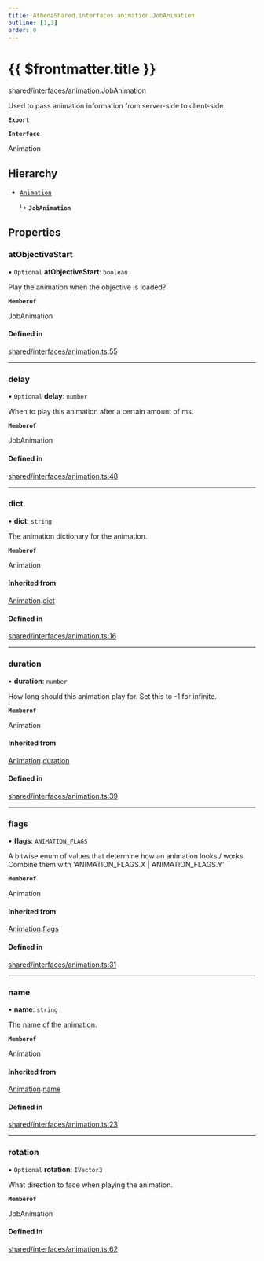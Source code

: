 ```yaml
---
title: AthenaShared.interfaces.animation.JobAnimation
outline: [1,3]
order: 0
---
```


# {{ $frontmatter.title }}


[shared/interfaces/animation](../modules/shared_interfaces_animation.md).JobAnimation

Used to pass animation information from server-side to client-side.

**`Export`**

**`Interface`**

Animation

## Hierarchy

- [`Animation`](shared_interfaces_animation_Animation.md)

  ↳ **`JobAnimation`**

## Properties

### atObjectiveStart

• `Optional` **atObjectiveStart**: `boolean`

Play the animation when the objective is loaded?

**`Memberof`**

JobAnimation

#### Defined in

[shared/interfaces/animation.ts:55](https://github.com/Stuyk/altv-athena/blob/217ba5f/src/core/shared/interfaces/animation.ts#L55)

___

### delay

• `Optional` **delay**: `number`

When to play this animation after a certain amount of ms.

**`Memberof`**

JobAnimation

#### Defined in

[shared/interfaces/animation.ts:48](https://github.com/Stuyk/altv-athena/blob/217ba5f/src/core/shared/interfaces/animation.ts#L48)

___

### dict

• **dict**: `string`

The animation dictionary for the animation.

**`Memberof`**

Animation

#### Inherited from

[Animation](shared_interfaces_animation_Animation.md).[dict](shared_interfaces_animation_Animation.md#dict)

#### Defined in

[shared/interfaces/animation.ts:16](https://github.com/Stuyk/altv-athena/blob/217ba5f/src/core/shared/interfaces/animation.ts#L16)

___

### duration

• **duration**: `number`

How long should this animation play for.
Set this to -1 for infinite.

**`Memberof`**

Animation

#### Inherited from

[Animation](shared_interfaces_animation_Animation.md).[duration](shared_interfaces_animation_Animation.md#duration)

#### Defined in

[shared/interfaces/animation.ts:39](https://github.com/Stuyk/altv-athena/blob/217ba5f/src/core/shared/interfaces/animation.ts#L39)

___

### flags

• **flags**: `ANIMATION_FLAGS`

A bitwise enum of values that determine how an animation looks / works.
Combine them with 'ANIMATION_FLAGS.X | ANIMATION_FLAGS.Y'

**`Memberof`**

Animation

#### Inherited from

[Animation](shared_interfaces_animation_Animation.md).[flags](shared_interfaces_animation_Animation.md#flags)

#### Defined in

[shared/interfaces/animation.ts:31](https://github.com/Stuyk/altv-athena/blob/217ba5f/src/core/shared/interfaces/animation.ts#L31)

___

### name

• **name**: `string`

The name of the animation.

**`Memberof`**

Animation

#### Inherited from

[Animation](shared_interfaces_animation_Animation.md).[name](shared_interfaces_animation_Animation.md#name)

#### Defined in

[shared/interfaces/animation.ts:23](https://github.com/Stuyk/altv-athena/blob/217ba5f/src/core/shared/interfaces/animation.ts#L23)

___

### rotation

• `Optional` **rotation**: `IVector3`

What direction to face when playing the animation.

**`Memberof`**

JobAnimation

#### Defined in

[shared/interfaces/animation.ts:62](https://github.com/Stuyk/altv-athena/blob/217ba5f/src/core/shared/interfaces/animation.ts#L62)
